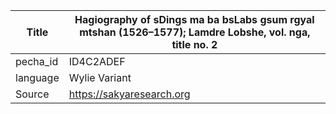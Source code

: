 |Title | Hagiography of sDings ma ba bsLabs gsum rgyal mtshan (1526–1577); Lamdre Lobshe, vol. nga, title no. 2 
| --- | --- 
|pecha_id | ID4C2ADEF
|language | Wylie Variant
|Source | https://sakyaresearch.org